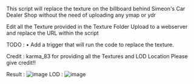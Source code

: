 This script will replace the texture on the billboard behind Simeon's Car Dealer Shop without the need of uploading any ymap or ydr

Edit all the Texture provided in the Texture Folder
Upload to a webserver and replace the URL within the script

TODO : 
• Add a trigger that will run the code to replace the texture.


Credit : karma_83 for providing all the Textures and LOD Location
Please give credit!!

Result :
![image](https://forum.cfx.re/uploads/default/original/4X/5/3/4/5341a33bc2597e63bec57103dc0a4a9f42b30dae.jpeg)
LOD :
![image](https://forum.cfx.re/uploads/default/original/4X/4/4/3/4439b11a4075dd945047f554859183a2d0dde4bd.jpeg)


